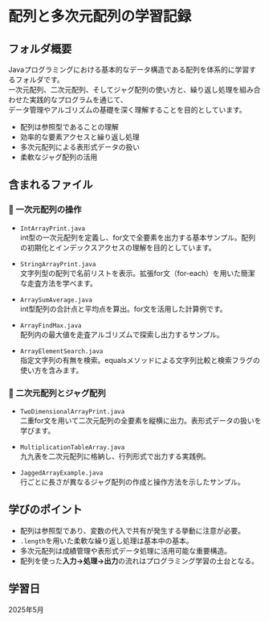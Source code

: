 # 配列と多次元配列の学習記録

## フォルダ概要

Javaプログラミングにおける基本的なデータ構造である配列を体系的に学習するフォルダです。  
一次元配列、二次元配列、そしてジャグ配列の使い方と、繰り返し処理を組み合わせた実践的なプログラムを通じて、  
データ管理やアルゴリズムの基礎を深く理解することを目的としています。

- 配列は参照型であることの理解  
- 効率的な要素アクセスと繰り返し処理  
- 多次元配列による表形式データの扱い  
- 柔軟なジャグ配列の活用  

## 含まれるファイル

### 🔸 一次元配列の操作

- `IntArrayPrint.java`  
  int型の一次元配列を定義し、for文で全要素を出力する基本サンプル。配列の初期化とインデックスアクセスの理解を目的としています。

- `StringArrayPrint.java`  
  文字列型の配列で名前リストを表示。拡張for文（for-each）を用いた簡潔な走査方法を学べます。

- `ArraySumAverage.java`  
  int型配列の合計点と平均点を算出。for文を活用した計算例です。

- `ArrayFindMax.java`  
  配列内の最大値を走査アルゴリズムで探索し出力するサンプル。

- `ArrayElementSearch.java`  
  指定文字列の有無を検索。equalsメソッドによる文字列比較と検索フラグの使い方を含みます。

### 🔸 二次元配列とジャグ配列

- `TwoDimensionalArrayPrint.java`  
  二重for文を用いて二次元配列の全要素を縦横に出力。表形式データの扱いを学びます。

- `MultiplicationTableArray.java`  
  九九表を二次元配列に格納し、行列形式で出力する実践例。

- `JaggedArrayExample.java`  
  行ごとに長さが異なるジャグ配列の作成と操作方法を示したサンプル。

## 学びのポイント

- 配列は参照型であり、変数の代入で共有が発生する挙動に注意が必要。  
- `.length`を用いた柔軟な繰り返し処理は基本中の基本。  
- 多次元配列は成績管理や表形式データ処理に活用可能な重要構造。  
- 配列を使った**入力→処理→出力**の流れはプログラミング学習の土台となる。  

## 学習日

2025年5月
